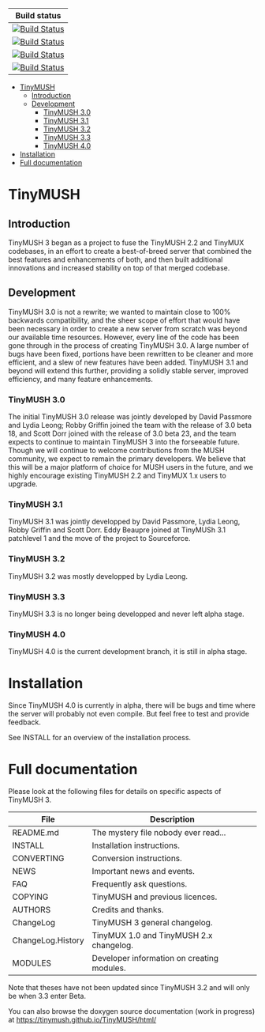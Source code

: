 |Build status|
|------------|
|[![Build Status](https://github.com/TinyMUSH/TinyMUSH/actions/workflows/codeql-analysis.yml/badge.svg)](https://github.com/TinyMUSH/TinyMUSH/security)|
|[![Build Status](https://github.com/TinyMUSH/TinyMUSH/actions/workflows/ubuntu-20.04.yml/badge.svg)](https://github.com/TinyMUSH/TinyMUSH/actions/workflows/ubuntu-20.04.yml)|
|[![Build Status](https://github.com/TinyMUSH/TinyMUSH/actions/workflows/macos-10.15.yml/badge.svg)](https://github.com/TinyMUSH/TinyMUSH/actions/workflows/macos-10.15.yml)|
|[![Build Status](https://github.com/TinyMUSH/TinyMUSH/actions/workflows/Doxygen.yml/badge.svg)](https://github.com/TinyMUSH/TinyMUSH/actions/workflows/Doxygen.yml)|

- [TinyMUSH](#tinymush)
  - [Introduction](#introduction)
  - [Development](#development)
    - [TinyMUSH 3.0](#tinymush-30)
    - [TinyMUSH 3.1](#tinymush-31)
    - [TinyMUSH 3.2](#tinymush-32)
    - [TinyMUSH 3.3](#tinymush-33)
    - [TinyMUSH 4.0](#tinymush-40)
- [Installation](#installation)
- [Full documentation](#full-documentation)

# TinyMUSH

## Introduction
                              
TinyMUSH 3 began as a project to fuse the TinyMUSH 2.2 and TinyMUX codebases, in an
effort to create a best-of-breed server that combined the best features and
enhancements of both, and then built additional innovations and increased stability on
top of that merged codebase.

## Development

TinyMUSH 3.0 is not a rewrite; we wanted to maintain close to 100% backwards
compatibility, and the sheer scope of effort that would have been necessary in order to
create a new server from scratch was beyond our available time resources.  However, every
line of the code has been gone through in the process of creating TinyMUSH 3.0.  A large
number of bugs have been fixed, portions have been rewritten to be cleaner and more
efficient, and a slew of new features have been added.  TinyMUSH 3.1 and beyond will
extend this further, providing a solidly stable server, improved efficiency, and many
feature enhancements.

### TinyMUSH 3.0

The initial TinyMUSH 3.0 release was jointly developed by David Passmore and Lydia Leong;
Robby Griffin joined the team with the release of 3.0 beta 18, and Scott Dorr joined with
the release of 3.0 beta 23, and the team expects to continue to maintain TinyMUSH 3 into
the forseeable future. Though we will continue to welcome contributions from the MUSH
community, we expect to remain the primary developers.  We believe that this will be a
major platform of choice for MUSH users in the future, and we highly encourage existing
TinyMUSH 2.2 and TinyMUX 1.x users to upgrade.

### TinyMUSH 3.1

TinyMUSH 3.1 was jointly developped by David Passmore, Lydia Leong, Robby Griffin and Scott Dorr.  Eddy Beaupre joined at TinyMUSh 3.1 patchlevel 1 and the move of the project
to Sourceforce.

### TinyMUSH 3.2

TinyMUSH 3.2 was mostly developped by Lydia Leong.

### TinyMUSH 3.3

TinyMUSH 3.3 is no longer being developped and never left alpha stage.

### TinyMUSH 4.0

TinyMUSH 4.0 is the current development branch, it is still in alpha stage.

# Installation

Since TinyMUSH 4.0 is currently in alpha, there will be bugs and time where the server will probably not even compile. But feel free to test and provide feedback.

See INSTALL for an overview of the installation process.


# Full documentation

Please look at the following files for details on specific aspects of TinyMUSH 3.

|File             |Description                                                    |
|-----------------|---------------------------------------------------------------|
|README.md        |The mystery file nobody ever read...                           |
|INSTALL          |Installation instructions.                                     |
|CONVERTING       |Conversion instructions.                                       |
|NEWS             |Important news and events.                                     |
|FAQ              |Frequently ask questions.                                      |
|COPYING          |TinyMUSH and previous licences.                                |
|AUTHORS          |Credits and thanks.                                            |
|ChangeLog        |TinyMUSH 3 general changelog.                                  |
|ChangeLog.History|TinyMUX 1.0 and TinyMUSH 2.x changelog.                        |
|MODULES          |Developer information on creating modules.                     |

Note that theses have not been updated since TinyMUSH 3.2 and will only be when 3.3 enter
Beta.

You can also browse the doxygen source documentation (work in progress) at https://tinymush.github.io/TinyMUSH/html/
